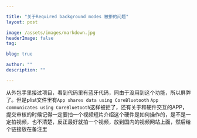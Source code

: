 ```yaml
---

title: "关于Required background modes 被拒的问题"
layout: post

image: /assets/images/markdown.jpg
headerImage: false
tag:

blog: true

author: ""
description: ""

---
```



从外包手里接过项目，看到代码里有蓝牙代码，同由于没用到这个功能，所以屏弊了。但是plist文件里有`App shares data using CoreBluetooth`  `App communicates using CoreBluetooth`这样被拒了，还有关于和硬件交互的APP，提交审核的时候记得一定要拍一个视频短片介绍这个硬件是如何操作的，是不是一定拍视频，也不清楚，反正最好就拍一个视频，放到国内的视频网站上面，然后给个链接放在备注里